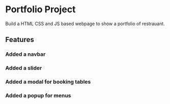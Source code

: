 # Portfolio Project

Build a HTML CSS and JS based webpage to show a portfolio of restrauant.

## Features 
### Added a navbar
### Added a slider
### Added a modal for booking tables
### Added a popup for menus





